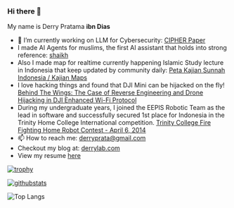 ### Hi there 👋

My name is Derry Pratama **ibn Dias**

- 🔭 I’m currently working on LLM for Cybersecurity: [CIPHER Paper](https://www.mdpi.com/1424-8220/24/21/6878)
- I made AI Agents for muslims, the first AI assistant that holds into strong reference: [shaikh](https://shaikh.derrylab.com)
- Also I made map for realtime currently happening Islamic Study lecture in Indonesia that keep updated by community daily: [Peta Kajian Sunnah Indonesia / Kajian Maps](https://kajian.derrylab.com)
- I love hacking things and found that DJI Mini can be hijacked on the fly! [Behind The Wings: The Case of Reverse Engineering and Drone Hijacking in DJI Enhanced Wi-Fi Protocol](https://arxiv.org/abs/2309.05913)
- During my undergraduate years, I joined the EEPIS Robotic Team as the lead in software and successfully secured 1st place for Indonesia in the Trinity Home College International competition. [Trinity College Fire Fighting Home Robot Contest - April 6, 2014](https://www.flickr.com/photos/trinitycollege/albums/72157643716718903/)
- 📫 How to reach me: derryprata@gmail.com
- Checkout my blog at: [derrylab.com](https://derrylab.com)
- View my resume [here](https://github.com/ibndias/ibndias/blob/main/cv.md)

[![trophy](https://github-profile-trophy.vercel.app/?username=ibndias&theme=onedark)](https://github.com/ryo-ma/github-profile-trophy)

[![githubstats](https://github-readme-stats.vercel.app/api/?username=ibndias&rank_icon=percentile&theme=dark&show_icons=true)](https://github-readme-stats.vercel.app/api/?username=ibndias&theme=dark&show_icons=true)

![Top Langs](https://github-readme-stats.vercel.app/api/top-langs/?username=ibndias&theme=dark&layout=compact)
<!--
**ibndias/ibndias** is a ✨ _special_ ✨ repository because its `README.md` (this file) appears on your GitHub profile.

Here are some ideas to get you started:

- 🔭 I’m currently working on ...
- 🌱 I’m currently learning ...
- 👯 I’m looking to collaborate on ...
- 🤔 I’m looking for help with ...
- 💬 Ask me about ...
- 📫 How to reach me: ...
- 😄 Pronouns: ...
- ⚡ Fun fact: ...
-->
